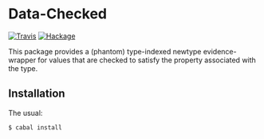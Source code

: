 Data-Checked
============

[![Travis](https://img.shields.io/travis/mvv/data-checked/master.svg)](https://travis-ci.org/mvv/data-checked) [![Hackage](https://img.shields.io/hackage/v/data-checked.svg)](http://hackage.haskell.org/package/data-checked)

This package provides a (phantom) type-indexed newtype evidence-wrapper for
values that are checked to satisfy the property associated with the type. 

Installation
------------
The usual:

	$ cabal install

